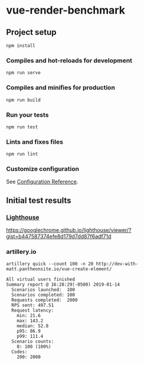 # vue-render-benchmark

## Project setup
```
npm install
```

### Compiles and hot-reloads for development
```
npm run serve
```

### Compiles and minifies for production
```
npm run build
```

### Run your tests
```
npm run test
```

### Lints and fixes files
```
npm run lint
```

### Customize configuration
See [Configuration Reference](https://cli.vuejs.org/config/).

## Initial test results
### [Lighthouse](https://developers.google.com/web/tools/lighthouse/)
https://googlechrome.github.io/lighthouse/viewer/?gist=b447587374efe8d179d7dd87f6adf71d

### artillery.io
`artillery quick --count 100 -n 20 http://dev-with-matt.pantheonsite.io/vue-create-element/`    

```
All virtual users finished
Summary report @ 16:28:29(-0500) 2019-01-14
  Scenarios launched:  100
  Scenarios completed: 100
  Requests completed:  2000
  RPS sent: 497.51
  Request latency:
    min: 21.6
    max: 143.2
    median: 52.8
    p95: 86.9
    p99: 111.4
  Scenario counts:
    0: 100 (100%)
  Codes:
    200: 2000
```